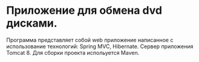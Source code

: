 # Приложение для обмена dvd дисками.
Программа представляет собой web приложение написанное с использование технологий: Spring MVC, Hibernate.
Сервер приложения Tomcat 8. Для сборки проекта испольуется Maven.
